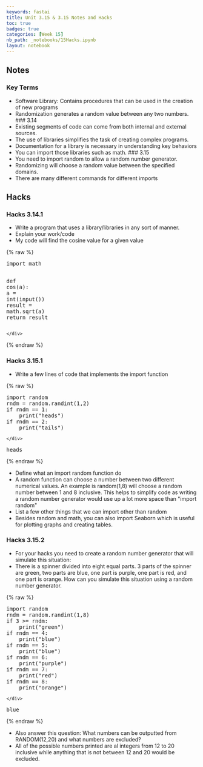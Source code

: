 ```yaml
---
keywords: fastai
title: Unit 3.15 & 3.15 Notes and Hacks
toc: true
badges: true
categories: [Week 15]
nb_path: _notebooks/15Hacks.ipynb
layout: notebook
---
```


<!--
#################################################
### THIS FILE WAS AUTOGENERATED! DO NOT EDIT! ###
#################################################
# file to edit: _notebooks/15Hacks.ipynb
-->

<div class="container" id="notebook-container">
        
<div class="cell border-box-sizing text_cell rendered"><div class="inner_cell">
<div class="text_cell_render border-box-sizing rendered_html">
<h2 id="Notes">Notes<a class="anchor-link" href="#Notes"> </a></h2><h3 id="Key-Terms">Key Terms<a class="anchor-link" href="#Key-Terms"> </a></h3><ul>
<li>Software Library: Contains procedures that can be used in the creation of new programs</li>
<li>Randomization generates a random value between any two numbers.
### 3.14</li>
<li>Existing segments of code can come from both internal and external sources.</li>
<li>The use of libraries simplifies the task of creating complex programs.</li>
<li>Documentation for a library is necessary in understanding key behaviors</li>
<li>You can import those libraries such as math.
### 3.15</li>
<li>You need to import random to allow a random number generator.</li>
<li>Randomizing will choose a random value between the specified domains.</li>
<li>There are many different commands for different imports</li>
</ul>

</div>
</div>
</div>
<div class="cell border-box-sizing text_cell rendered"><div class="inner_cell">
<div class="text_cell_render border-box-sizing rendered_html">
<h2 id="Hacks">Hacks<a class="anchor-link" href="#Hacks"> </a></h2><h3 id="Hacks-3.14.1">Hacks 3.14.1<a class="anchor-link" href="#Hacks-3.14.1"> </a></h3><ul>
<li>Write a program that uses a library/libraries in any sort of manner.</li>
<li>Explain your work/code</li>
<li>My code will find the cosine value for a given value</li>
</ul>

</div>
</div>
</div>
    {% raw %}
    
<div class="cell border-box-sizing code_cell rendered">
<div class="input">

<div class="inner_cell">
    <div class="input_area">
<div class=" highlight hl-ipython3"><pre><span></span><span class="kn">import</span> <span class="nn">math</span>

<span class="k">def</span> <span class="nf">cos</span><span class="p">(</span><span class="n">a</span><span class="p">):</span>
    <span class="n">a</span> <span class="o">=</span> <span class="nb">int</span><span class="p">(</span><span class="nb">input</span><span class="p">())</span>
    <span class="n">result</span> <span class="o">=</span> <span class="n">math</span><span class="o">.</span><span class="n">sqrt</span><span class="p">(</span><span class="n">a</span><span class="p">)</span>
    <span class="k">return</span> <span class="n">result</span>
</pre></div>

    </div>
</div>
</div>

</div>
    {% endraw %}

<div class="cell border-box-sizing text_cell rendered"><div class="inner_cell">
<div class="text_cell_render border-box-sizing rendered_html">
<h3 id="Hacks-3.15.1">Hacks 3.15.1<a class="anchor-link" href="#Hacks-3.15.1"> </a></h3><ul>
<li>Write a few lines of code that implements the import function</li>
</ul>

</div>
</div>
</div>
    {% raw %}
    
<div class="cell border-box-sizing code_cell rendered">
<div class="input">

<div class="inner_cell">
    <div class="input_area">
<div class=" highlight hl-ipython3"><pre><span></span><span class="kn">import</span> <span class="nn">random</span>
<span class="n">rndm</span> <span class="o">=</span> <span class="n">random</span><span class="o">.</span><span class="n">randint</span><span class="p">(</span><span class="mi">1</span><span class="p">,</span><span class="mi">2</span><span class="p">)</span>
<span class="k">if</span> <span class="n">rndm</span> <span class="o">==</span> <span class="mi">1</span><span class="p">:</span>
    <span class="nb">print</span><span class="p">(</span><span class="s2">&quot;heads&quot;</span><span class="p">)</span>
<span class="k">if</span> <span class="n">rndm</span> <span class="o">==</span> <span class="mi">2</span><span class="p">:</span>
    <span class="nb">print</span><span class="p">(</span><span class="s2">&quot;tails&quot;</span><span class="p">)</span>
</pre></div>

    </div>
</div>
</div>

<div class="output_wrapper">
<div class="output">

<div class="output_area">

<div class="output_subarea output_stream output_stdout output_text">
<pre>heads
</pre>
</div>
</div>

</div>
</div>

</div>
    {% endraw %}

<div class="cell border-box-sizing text_cell rendered"><div class="inner_cell">
<div class="text_cell_render border-box-sizing rendered_html">
<ul>
<li>Define what an import random function do</li>
<li>A random function can choose a number between two different numerical values. An example is random(1,8) will choose a random number between 1 and 8 inclusive. This helps to simplify code as writing a random number generator would use up a lot more space than "import random"</li>
<li>List a few other things that we can import other than random</li>
<li>Besides random and math, you can also import Seaborn which is useful for plotting graphs and creating tables.</li>
</ul>

</div>
</div>
</div>
<div class="cell border-box-sizing text_cell rendered"><div class="inner_cell">
<div class="text_cell_render border-box-sizing rendered_html">
<h3 id="Hacks-3.15.2">Hacks 3.15.2<a class="anchor-link" href="#Hacks-3.15.2"> </a></h3><ul>
<li>For your hacks you need to create a random number generator that will simulate this situation:</li>
<li>There is a spinner divided into eight equal parts. 3 parts of the spinner are green, two parts are blue, one part is purple, one part is red, and one part is orange. How can you simulate this situation using a random number generator.</li>
</ul>

</div>
</div>
</div>
    {% raw %}
    
<div class="cell border-box-sizing code_cell rendered">
<div class="input">

<div class="inner_cell">
    <div class="input_area">
<div class=" highlight hl-ipython3"><pre><span></span><span class="kn">import</span> <span class="nn">random</span>
<span class="n">rndm</span> <span class="o">=</span> <span class="n">random</span><span class="o">.</span><span class="n">randint</span><span class="p">(</span><span class="mi">1</span><span class="p">,</span><span class="mi">8</span><span class="p">)</span>
<span class="k">if</span> <span class="mi">3</span> <span class="o">&gt;=</span> <span class="n">rndm</span><span class="p">:</span>
    <span class="nb">print</span><span class="p">(</span><span class="s2">&quot;green&quot;</span><span class="p">)</span>
<span class="k">if</span> <span class="n">rndm</span> <span class="o">==</span> <span class="mi">4</span><span class="p">:</span>
    <span class="nb">print</span><span class="p">(</span><span class="s2">&quot;blue&quot;</span><span class="p">)</span>
<span class="k">if</span> <span class="n">rndm</span> <span class="o">==</span> <span class="mi">5</span><span class="p">:</span>
    <span class="nb">print</span><span class="p">(</span><span class="s2">&quot;blue&quot;</span><span class="p">)</span>
<span class="k">if</span> <span class="n">rndm</span> <span class="o">==</span> <span class="mi">6</span><span class="p">:</span>
    <span class="nb">print</span><span class="p">(</span><span class="s2">&quot;purple&quot;</span><span class="p">)</span>
<span class="k">if</span> <span class="n">rndm</span> <span class="o">==</span> <span class="mi">7</span><span class="p">:</span>
    <span class="nb">print</span><span class="p">(</span><span class="s2">&quot;red&quot;</span><span class="p">)</span>
<span class="k">if</span> <span class="n">rndm</span> <span class="o">==</span> <span class="mi">8</span><span class="p">:</span>
    <span class="nb">print</span><span class="p">(</span><span class="s2">&quot;orange&quot;</span><span class="p">)</span>
</pre></div>

    </div>
</div>
</div>

<div class="output_wrapper">
<div class="output">

<div class="output_area">

<div class="output_subarea output_stream output_stdout output_text">
<pre>blue
</pre>
</div>
</div>

</div>
</div>

</div>
    {% endraw %}

<div class="cell border-box-sizing text_cell rendered"><div class="inner_cell">
<div class="text_cell_render border-box-sizing rendered_html">
<ul>
<li>Also answer this question: What numbers can be outputted from RANDOM(12,20) and what numbers are excluded?</li>
<li>All of the possible numbers printed are al integers from 12 to 20 inclusive while anything that is not between 12 and 20 would be excluded.</li>
</ul>

</div>
</div>
</div>
</div>
 

